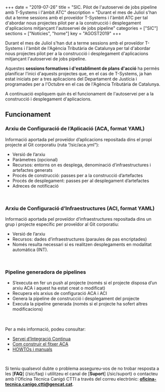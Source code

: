 +++
date        = "2019-07-26"
title       = "SIC. Pilot de l'autoservei de jobs pipeline amb T-Systems i l'àmbit ATC"
description = "Durant el mes de Juliol s'han dut a terme sessions amb el proveïdor T-Systems i l'àmbit ATC per tal d'abordar nous projectes pilot per a la construcció i desplegament d'aplicacions mitjançant l'autoservei de jobs pipeline"
categories  = ["SIC"]
sections    = ["Notícies", "home"]
key = "AGOST2019"
+++

Durant el mes de Juliol s'han dut a terme sessions amb el proveïdor T-Systems i l'àmbit de l'Agència Tributària de Catalunya per tal d'abordar nous projectes pilot per a la construcció i desplegament d'aplicacions mitjançant l'autoservei de jobs pipeline.

Aquestes **sessions formatives i d'establiment de plans d'acció** ha permès planificar l'inici d'aquests projectes que, en el cas de T-Systems, ja han estat iniciats per a tres aplicacions del Departament de Justícia i programades per a l'Octubre en el cas de l'Agència Tributària de Catalunya.


A continuació expliquem quin és el funcionament de l'autoservei per a la construcció i desplegament d'aplicacions.

## Funcionament

### Arxiu de Configuració de l’Aplicació (ACA, format YAML)
Informació aportada pel proveïdor d’aplicacions repositada dins el propi projecte al Git corporatiu (ruta “/sic/aca.yml”):

* Versió de l’arxiu
* Paràmetres (opcional)
* Recursos: entorns on es desplega, denominació d’infraestructures i artefactes generats
* Procés de construcció: passes per a la construcció d’artefactes
* Procés de desplegament: passes per al desplegament d’artefactes
* Adreces de notificació
<br/>

### Arxiu de Configuració d’Infraestructures (ACI, format YAML)
Informació aportada pel proveïdor d’infraestructures repositada dins un grup i projecte específic per proveïdor al Git corporatiu:

* Versió de l’arxiu
* Recursos: dades d’infraestructures (paraules de pas encriptades)
* Només resulta necessari si es realitzen desplegaments en modalitat automàtica (INT).
<br/>

### Pipeline generadora de pipelines
* S’executa en fer un push al projecte (només si el projecte disposa d’un arxiu ACA i aquest ha estat creat o modificat)
* Recupera els arxius de configuració ACA i ACI
* Genera la pipeline de construcció i desplegament del projecte
* Executa la pipeline generada (només si el projecte ha sofert altres modificacions)
<br/>


<br/>
Per a més informació, podeu consultar:

* [Servei d’Integració Continua](/sic-serveis/ci/)
* [Com construir el fitxer ACA](/sic-welcome-pack/fitxer-aca/)
* [HOWTOs i manuals](/sic-guies/)

<br/>

Si teniu qualsevol dubte o problema assegureu-vos de no trobar resposta a les [**FAQ**] (/sic/faq) i utilitzeu el canal de [**Suport**] (/sic/suport) o contacteu amb l'Oficina Tècnica Canigó CTTI a través del correu electrònic: **oficina-tecnica.canigo.ctti@gencat.cat**.
